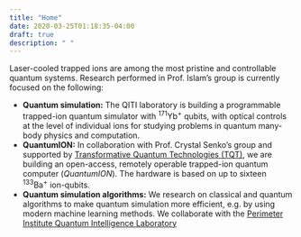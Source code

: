 ```yaml
---
title: "Home"
date: 2020-03-25T01:18:35-04:00
draft: true
description: " "
---
```

<article>

Laser-cooled trapped ions are among the most pristine and controllable quantum systems. Research performed in Prof. Islam’s group is currently focused on the following:


- **Quantum simulation:** The QITI laboratory is building a programmable trapped-ion quantum simulator with <sup>171</sup>Yb<sup>+</sup> qubits, with optical controls at the level of individual ions for studying problems in quantum many-body physics and computation.
- **QuantumION:** In collaboration with Prof. Crystal Senko’s group and supported by  [Transformative Quantum Technologies (TQT)](https://tqt.uwaterloo.ca/), we are building an open-access, remotely operable trapped-ion quantum computer (*QuantumION*). The hardware is based on up to sixteen <sup>133</sup>Ba<sup>+</sup> ion-qubits. 
- **Quantum simulation algorithms:** We research on classical and quantum algorithms to make quantum simulation more efficient, e.g. by using modern machine learning methods. We collaborate with the [Perimeter Institute Quantum Intelligence Laboratory](https://www.perimeterinstitute.ca/research/research-initiatives/perimeter-institute-quantum-intelligence-lab-piquil)



</article>

